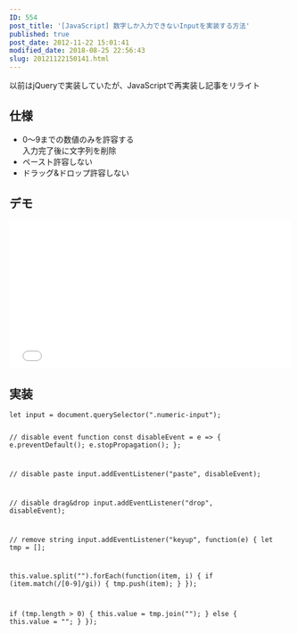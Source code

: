 ```yaml
---
ID: 554
post_title: '[JavaScript] 数字しか入力できないInputを実装する方法'
published: true
post_date: 2012-11-22 15:01:41
modified_date: 2018-08-25 22:56:43
slug: 20121122150141.html
---
```

<div class="c-alert is-info">以前はjQueryで実装していたが、JavaScriptで再実装し記事をリライト</div>
<p><!--more--></p>
<h2>仕様</h2>
<ul>
<li>0〜9までの数値のみを許容する<br />
入力完了後に文字列を削除</li>
<li>ペースト許容しない</li>
<li>ドラッグ&amp;ドロップ許容しない</li>
</ul>
<h2>デモ</h2>
<p><iframe height='265' scrolling='no' title='Input that only accepts numbers' src='//codepen.io/hiro0218/embed/ZMQJrV/?height=265&#038;theme-id=light&#038;default-tab=result&#038;embed-version=2' frameborder='no' allowtransparency='true' allowfullscreen='true' style='width: 100%;'>See the Pen <a href='https://codepen.io/hiro0218/pen/ZMQJrV/'>Input that only accepts numbers</a> by hiro (<a href='https://codepen.io/hiro0218'>@hiro0218</a>) on <a href='https://codepen.io'>CodePen</a>.<br />
</iframe></p>
<h2>実装</h2>
<pre><code class="language-js">let input = document.querySelector(".numeric-input");

// disable event function
const disableEvent = e =&gt; {
  e.preventDefault();
  e.stopPropagation();
};

// disable paste
input.addEventListener("paste", disableEvent);

// disable drag&amp;drop
input.addEventListener("drop", disableEvent);

// remove string
input.addEventListener("keyup", function(e) {
  let tmp = [];

  this.value.split("").forEach(function(item, i) {
    if (item.match(/[0-9]/gi)) {
      tmp.push(item);
    }
  });

  if (tmp.length &gt; 0) {
    this.value = tmp.join("");
  } else {
    this.value = "";
  }
});
</code></pre>